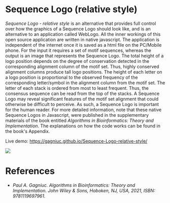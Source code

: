 # Sequence Logo (relative style)
<i>Sequence Logo - relative style</i> is an alternative that provides full control over how the graphics of a Sequence Logo should look like, and is an alternative to an application called WebLogo. All the inner workings of this open source application are written in native javascript. The application is independent of the internet once it is saved as a html file on the PC/Mobile phone. For the input it requires a set of motif sequences, whereas the output is an image that represents the Sequence Logo. The total height of a logo position depends on the degree of conservation detected in the corresponding alignment column of the motif set. Thus, highly conserved alignment columns produce tall logo positions. The height of each letter on a logo position is proportional to the observed frequency of the corresponding letter/symbol in the alignment column from the motif set. The letter of each stack is ordered from most to least frequent. Thus, the consensus sequence can be read from the top of the stacks. A Sequence Logo may reveal significant features of the motif set alignment that could otherwise be difficult to perceive. As such, a Sequence Logo is important for the human reader. For more detailed information, note that these native Sequence Logos in Javascript, were published in the supplementary materials of the book entitled <i>Algorithms in Bioinformatics: Theory and Implementation</i>. The explanations on how the code works can be found in the book's Appendix.

Live demo: https://gagniuc.github.io/Sequence-Logo-relative-style/

<kbd><img src="https://github.com/Gagniuc/Sequence-Logo---relative-style/blob/main/%5BG%5D%20Sequence%20Logo%20-%20relative%20style.png" /></kbd>

# References

- <i>Paul A. Gagniuc. Algorithms in Bioinformatics: Theory and Implementation. John Wiley & Sons, Hoboken, NJ, USA, 2021, ISBN: 9781119697961.</i>
